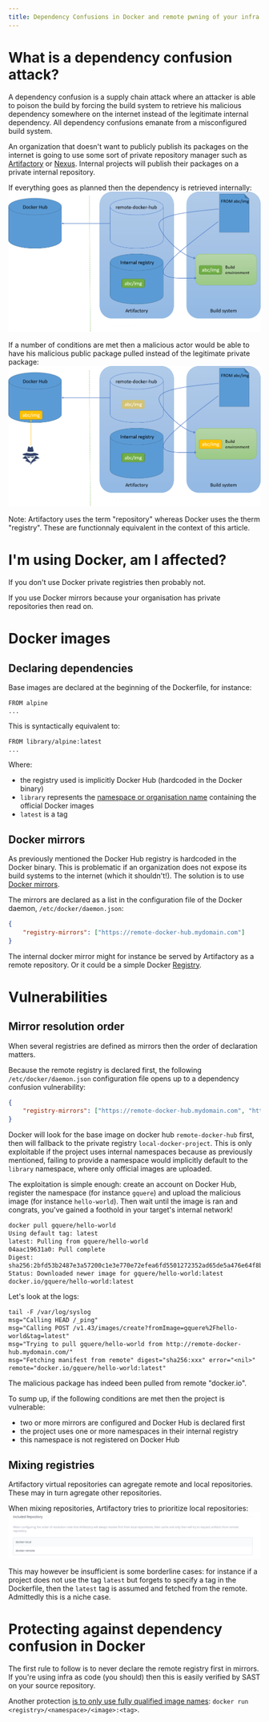 ```yaml
---
title: Dependency Confusions in Docker and remote pwning of your infra
---
```


What is a dependency confusion attack?
======================================
A dependency confusion is a supply chain attack where an attacker is able to poison the build by forcing the build system to retrieve his malicious dependency somewhere on the internet instead of the legitimate internal dependency. All dependency confusions emanate from a misconfigured build system.

An organization that doesn't want to publicly publish its packages on the internet is going to use some sort of private repository manager such as [Artifactory](https://jfrog.com/artifactory/) or [Nexus](https://www.sonatype.com/products/sonatype-nexus-repository). Internal projects will publish their packages on a private internal repository.

If everything goes as planned then the dependency is retrieved internally:
![All good](./DependencyConfusion/docker_ok.png)

If a number of conditions are met then a malicious actor would be able to have his malicious public package pulled instead of the legitimate private package:
![All bad](./DependencyConfusion/docker_ko.png)

Note: Artifactory uses the term "repository" whereas Docker uses the therm "registry". These are functionnaly equivalent in the context of this article.

I'm using Docker, am I affected?
================================
If you don't use Docker private registries then probably not.

If you use Docker mirrors because your organisation has private repositories then read on.

Docker images
=============

Declaring dependencies
-----------------------
Base images are declared at the beginning of the Dockerfile, for instance:
```
FROM alpine
...
```

This is syntactically equivalent to:
```
FROM library/alpine:latest
...
```

Where:

* the registry used is implicitly Docker Hub (hardcoded in the Docker binary)
* ```library``` represents the [namespace or organisation name](https://docs.docker.com/faq/admin/general-faqs/#whats-an-organization-name-or-namespace) containing the official Docker images
* ```latest``` is a tag

Docker mirrors
--------------
As previously mentioned the Docker Hub registry is hardcoded in the Docker binary. This is problematic if an organization does not expose its build systems to the internet (which it shouldn't!). The solution is to use [Docker mirrors]( https://docs.docker.com/docker-hub/mirror/).

The mirrors are declared as a list in the configuration file of the Docker daemon, ```/etc/docker/daemon.json```:
```json
{
    "registry-mirrors": ["https://remote-docker-hub.mydomain.com"]
}
```

The internal docker mirror might for instance be served by Artifactory as a remote repository. Or it could be a simple Docker [Registry](https://hub.docker.com/_/registry).

Vulnerabilities
===============

Mirror resolution order
-----------------------
When several registries are defined as mirrors then the order of declaration matters.

Because the remote registry is declared first, the following ```/etc/docker/daemon.json``` configuration file opens up to a dependency confusion vulnerability:
```json
{
    "registry-mirrors": ["https://remote-docker-hub.mydomain.com", "https://local-docker-project.mydomain.com"]
}
```

Docker will look for the base image on docker hub ```remote-docker-hub``` first, then will fallback to the private registry ```local-docker-project```. This is only exploitable if the project uses internal namespaces because as previously mentioned, failing to provide a namespace would implicitly default to the ```library``` namespace, where only official images are uploaded.

The exploitation is simple enough: create an account on Docker Hub, register the namespace (for instance ```gquere```) and upload the malicious image (for instance ```hello-world```). Then wait until the image is ran and congrats, you've gained a foothold in your target's internal network!

```
docker pull gquere/hello-world
Using default tag: latest
latest: Pulling from gquere/hello-world
04aac19631a0: Pull complete 
Digest: sha256:2bfd53b2487e3a57200c1e3e770e72efea6fd5501272352ad65de5a476e64f8b
Status: Downloaded newer image for gquere/hello-world:latest
docker.io/gquere/hello-world:latest
```

Let's look at the logs:
```
tail -F /var/log/syslog
msg="Calling HEAD /_ping"
msg="Calling POST /v1.43/images/create?fromImage=gquere%2Fhello-world&tag=latest"
msg="Trying to pull gquere/hello-world from http://remote-docker-hub.mydomain.com/"
msg="Fetching manifest from remote" digest="sha256:xxx" error="<nil>" remote="docker.io/gquere/hello-world:latest"
```

The malicious package has indeed been pulled from remote "docker.io".

To sump up, if the following conditions are met then the project is vulnerable:

* two or more mirrors are configured and Docker Hub is declared first
* the project uses one or more namespaces in their internal registry
* this namespace is not registered on Docker Hub

Mixing registries
-----------------
Artifactory virtual repositories can agregate remote and local repositories. These may in turn agregate other repositories.

When mixing repositories, Artifactory tries to prioritize local repositories:
![repos](./DependencyConfusion/artifactory_local_remote.png)

This may however be insufficient is some borderline cases: for instance if a project does not use the tag ```latest``` but forgets to specify a tag in the Dockerfile, then the ```latest``` tag is assumed and fetched from the remote. Admittedly this is a niche case.

Protecting against dependency confusion in Docker
=================================================
The first rule to follow is to never declare the remote registry first in mirrors. If you're using infra as code (you should) then this is easily verified by SAST on your source repository.

Another protection [is to only use fully qualified image names](https://man.archlinux.org/man/containers-registries.conf.5.en#NOTE:_RISK_OF_USING_UNQUALIFIED_IMAGE_NAMES): ```docker run <registry>/<namespace>/<image>:<tag>```.
